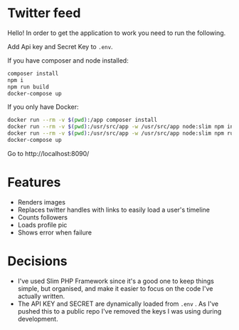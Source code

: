 # Twitter feed

Hello! In order to get the application to work you need to run the following.

Add Api key and Secret Key to `.env`.

If you have composer and node installed:

```sh
composer install
npm i
npm run build
docker-compose up
```

If you only have Docker:

```sh
docker run --rm -v $(pwd):/app composer install
docker run --rm -v $(pwd):/usr/src/app -w /usr/src/app node:slim npm install
docker run --rm -v $(pwd):/usr/src/app -w /usr/src/app node:slim npm run build
docker-compose up
```

Go to http://localhost:8090/

# Features
- Renders images
- Replaces twitter handles with links to easily load a user's timeline
- Counts followers
- Loads profile pic
- Shows error when failure

# Decisions
- I've used Slim PHP Framework since it's a good one to keep things simple, but organised, and make it easier to focus on the code I've actually written.
- The API KEY and SECRET are dynamically loaded from `.env` . As I've pushed this to a public repo I've removed the keys I was using during development.

